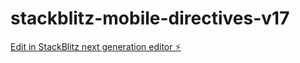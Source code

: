 # stackblitz-mobile-directives-v17

[Edit in StackBlitz next generation editor ⚡️](https://stackblitz.com/~/github.com/marasi/stackblitz-mobile-directives-v17)